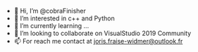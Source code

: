 - 👋 Hi, I’m @cobraFinisher
- 👀 I’m interested in c++ and Python
- 🌱 I’m currently learning ...
- 💞️ I’m looking to collaborate on VisualStudio 2019 Community
- 📫 For reach me contact at joris.fraise-widmer@outlook.fr 

<!---
cobraFinisher/cobraFinisher is a ✨ special ✨ repository because its `README.md` (this file) appears on your GitHub profile.
You can click the Preview link to take a look at your changes.
--->
